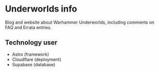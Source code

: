 # Underworlds info

Blog and website about Warhammer Underworlds, including comments on FAQ and Errata entries.


## Technology user
* Astro (framework)
* Cloudflare (deployment)
* Supabase (database)
